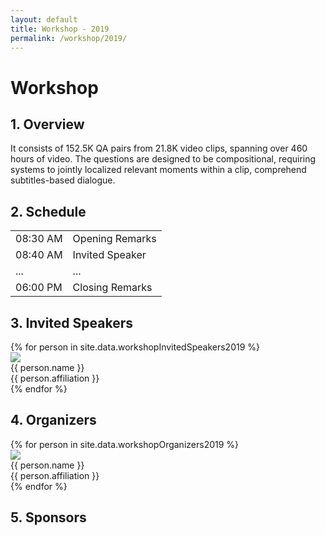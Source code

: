 ```yaml
---
layout: default
title: Workshop - 2019
permalink: /workshop/2019/
---
```


<link rel="stylesheet" href="/assets/css/member.css">
<link rel="stylesheet" href="/assets/css/workshop.css">

<div class="workshop content-container">
  <h1 class = "content-title">
    Workshop
  </h1>
  <div class = "content-subcontainer">
    <h2 class = "content-subtitle">
      1. Overview
    </h2>
    <p class="content-item">
      It consists of 152.5K QA pairs from 21.8K video clips, spanning over 460 hours of video. The questions are designed to be compositional, requiring systems to jointly localized relevant moments within a clip, comprehend subtitles-based dialogue.
    </p>
  </div>

  <div class = "content-subcontainer">
    <h2 class = "content-subtitle">
      2. Schedule
    </h2>
    <div class="content-item">
      <table> 
        <tr>
          <td>08:30 AM</td>
          <td>Opening Remarks</td>
        </tr>
        <tr>
          <td>08:40 AM</td>
          <td>Invited Speaker</td>
        </tr>
        <tr>
          <td>...</td>
          <td>...</td>
        </tr>
        <tr>
          <td>06:00 PM</td>
          <td>Closing Remarks</td>
        </tr>
      </table>
    </div>
  </div>

  <div class = "content-subcontainer">
    <h2 class = "content-subtitle">
      3. Invited Speakers
    </h2>
    <div class="content-item">
      {% for person in site.data.workshopInvitedSpeakers2019 %}
        <div class="member">
          <div class="member-profile">
            <img class="member-profile" src="{{person.src}}">
          </div>
          <div class="member-info member-name">
            {{ person.name }}
          </div>
          <div class="member-info member-position">
            {{ person.affiliation }}
          </div>
        </div>
      {% endfor %}
    </div>
  </div>

  <div class = "content-subcontainer">
    <h2 class = "content-subtitle">
      4. Organizers
    </h2>
    <div class="content-item">
      {% for person in site.data.workshopOrganizers2019 %}
        <div class="member">
          <div class="member-profile">
            <img class="member-profile" src="{{person.src}}">
          </div>
          <div class="member-info member-name">
            {{ person.name }}
          </div>
          <div class="member-info member-position">
            {{ person.affiliation }}
          </div>
        </div>
      {% endfor %}
    </div>
  </div>

  <div class = "content-subcontainer">
    <h2 class = "content-subtitle">
      5. Sponsors
    </h2>
    <div class="content-item">
    </div>
  </div>
</div>
